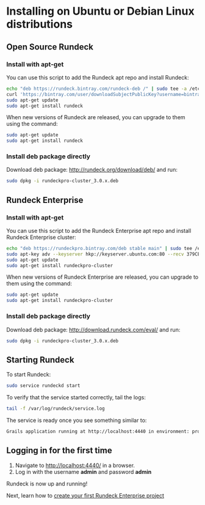 # Installing on Ubuntu or Debian Linux distributions

## Open Source Rundeck

### Install with apt-get

You can use this script to add the Rundeck apt repo and install Rundeck:

```bash
echo "deb https://rundeck.bintray.com/rundeck-deb /" | sudo tee -a /etc/apt/sources.list.d/rundeck.list
curl 'https://bintray.com/user/downloadSubjectPublicKey?username=bintray' | sudo apt-key add -
sudo apt-get update
sudo apt-get install rundeck
```

When new versions of Rundeck are released, you can upgrade to them using the command:

```bash
sudo apt-get update
sudo apt-get install rundeck
```

### Install deb package directly

Download deb package: http://rundeck.org/download/deb/ and run:

```bash
sudo dpkg -i rundeckpro-cluster_3.0.x.deb
```

## Rundeck Enterprise

### Install with apt-get

You can use this script to add the Rundeck Enterprise apt repo and install Rundeck Enterprise cluster:

```bash
echo "deb https://rundeckpro.bintray.com/deb stable main" | sudo tee /etc/apt/sources.list.d/rundeck.list
sudo apt-key adv --keyserver hkp://keyserver.ubuntu.com:80 --recv 379CE192D401AB61
sudo apt-get update
sudo apt-get install rundeckpro-cluster
```

When new versions of Rundeck Enterprise are released, you can upgrade to them using the command:

```bash
sudo apt-get update
sudo apt-get install rundeckpro-cluster
```

### Install deb package directly

Download deb package: http://download.rundeck.com/eval/ and run:

```bash
sudo dpkg -i rundeckpro-cluster_3.0.x.deb
```

## Starting Rundeck

To start Rundeck:

```bash
sudo service rundeckd start
```

To verify that the service started correctly, tail the logs:

```bash
tail -f /var/log/rundeck/service.log
```

The service is ready once you see something similar to:

```bash
Grails application running at http://localhost:4440 in environment: production
```

## Logging in for the first time

1. Navigate to [http://localhost:4440/](http://localhost:4440) in a browser.
2. Log in with the username **admin** and password **admin**

Rundeck is now up and running!

Next, learn how to [create your first Rundeck Enterprise project](/manual/03-getting-started.md#project-setup)
